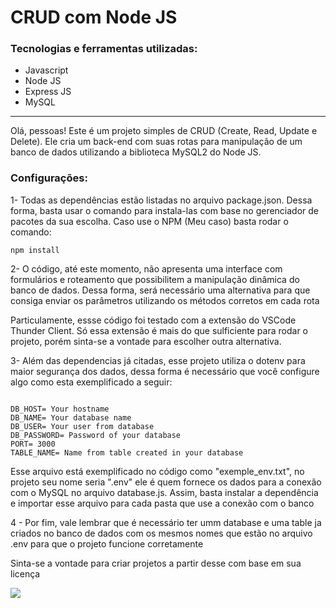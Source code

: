 # CRUD com Node JS

### Tecnologias e ferramentas utilizadas:
- Javascript
- Node JS
- Express JS
- MySQL
<hr>
<div>
  Olá, pessoas! Este é um projeto simples de CRUD (Create, Read, Update e Delete). Ele cria um back-end com suas rotas para manipulação de um banco de dados utilizando a biblioteca MySQL2 do Node JS.

  ### Configurações:
  1- Todas as dependências estão listadas no arquivo package.json. Dessa forma, basta usar o comando para instala-las com base no gerenciador de pacotes da sua escolha. Caso use o NPM (Meu caso) basta rodar o comando:
  ``` 
  npm install
```
2- O código, até este momento, não apresenta uma interface com formulários e roteamento que possibilitem a manipulação dinâmica do banco de dados. Dessa forma, será necessário uma alternativa para que consiga enviar os parâmetros utilizando os métodos corretos em cada rota

Particulamente, essse código foi testado com a extensão do VSCode Thunder Client. Só essa extensão é mais do que sulficiente para rodar o projeto, porém sinta-se a vontade para escolher outra alternativa. 

3- Além das dependencias já citadas, esse projeto utiliza o dotenv para maior segurança dos dados, dessa forma é necessário que você configure algo como esta exemplificado a seguir:
```

DB_HOST= Your hostname
DB_NAME= Your database name
DB_USER= Your user from database
DB_PASSWORD= Password of your database
PORT= 3000 
TABLE_NAME= Name from table created in your database
```
Esse arquivo está exemplificado no código como "exemple_env.txt", no projeto seu nome seria ".env" ele é quem fornece os dados para a conexão com o MySQL no arquivo database.js. 
Assim, basta instalar a dependência e importar esse arquivo para cada pasta que use a conexão com o banco

4 - Por fim, vale lembrar que é necessário ter umm database e uma table ja criados no banco de dados com os mesmos nomes que estão no arquivo .env para que o projeto funcione corretamente

Sinta-se a vontade para criar projetos a partir desse com base em sua licença
<div>
    <a href="https://www.linkedin.com/in/olucasamr/" target="_blank"><img src="https://img.shields.io/badge/-LinkedIn-%230077B5?style=for-the-  badge&logo=linkedin&logoColor=white"></a> 
</div>
</div>